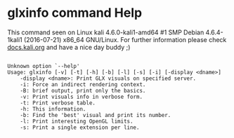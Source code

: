 # glxinfo command Help
 
 This command seen on Linux kali 4.6.0-kali1-amd64 #1 SMP Debian 4.6.4-1kali1 (2016-07-21) x86_64 GNU/Linux. For further information please check [docs.kali.org](docs.kali.org) and have a nice day buddy ;) 

~~~

Unknown option `--help'
Usage: glxinfo [-v] [-t] [-h] [-b] [-l] [-s] [-i] [-display <dname>]
	-display <dname>: Print GLX visuals on specified server.
	-i: Force an indirect rendering context.
	-B: brief output, print only the basics.
	-v: Print visuals info in verbose form.
	-t: Print verbose table.
	-h: This information.
	-b: Find the 'best' visual and print its number.
	-l: Print interesting OpenGL limits.
	-s: Print a single extension per line.

~~~
